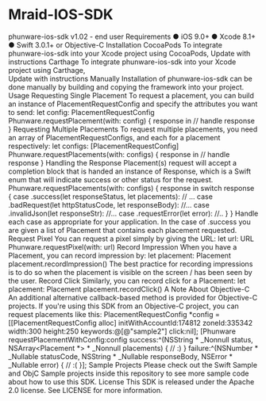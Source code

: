 # Mraid-IOS-SDK

phunware-ios-sdk v1.02 - end user
Requirements
●	iOS 9.0+
●	Xcode 8.1+
●	Swift 3.0.1+ or Objective-C
Installation
CocoaPods
To integrate phunware-ios-sdk into your Xcode project using CocoaPods, 
Update with instructions
Carthage
To integrate phunware-ios-sdk into your Xcode project using Carthage,  
Update with instructions
Manually
Installation of phunware-ios-sdk can be done manually by building and copying the framework into your project.
Usage
Requesting Single Placement
To request a placement, you can build an instance of PlacementRequestConfig and specify the attributes you want to send:
let config: PlacementRequestConfig
Phunware.requestPlacement(with: config) { response in
  // handle response
}
Requesting Multiple Placements
To request multiple placements, you need an array of PlacementRequestConfigs, and each for a placement respectively:
let configs: [PlacementRequestConfig]
Phunware.requestPlacements(with: configs) { response in
  // handle response
}
Handling the Response
Placement(s) request will accept a completion block that is handed an instance of Response, which is a Swift enum that will indicate success or other status for the request.
Phunware.requestPlacements(with: configs) { response in
  switch response {
  case .success(let responseStatus, let placements): // ...
  case .badRequest(let httpStatusCode, let responseBody): //...
  case .invalidJson(let responseStr): //...
  case .requestError(let error): //..
  }
}
Handle each case as appropriate for your application. In the case of .success you are given a list of Placement that contains each placement requested.
Request Pixel
You can request a pixel simply by giving the URL:
let url: URL
Phunware.requestPixel(with: url)
Record Impression
When you have a Placement, you can record impression by:
let placement: Placement
placement.recordImpression()
The best practice for recording impressions is to do so when the placement is visible on the screen / has been seen by the user.
Record Click
Similarly, you can record click for a Placement:
let placement: Placement
placement.recordClick()
A Note About Objective-C
An additional alternative callback-based method is provided for Objective-C projects. If you're using this SDK from an Objective-C project, you can request placements like this:
PlacementRequestConfig *config = [[PlacementRequestConfig alloc] initWithAccountId:174812 zoneId:335342 width:300 height:250 keywords:@[@"sample2"] click:nil];
[Phunware requestPlacementWithConfig:config success:^(NSString * _Nonnull status, NSArray<Placement *> * _Nonnull placements) {
    // :)
} failure:^(NSNumber * _Nullable statusCode, NSString * _Nullable responseBody, NSError * _Nullable error) {
    // :(
}];
Sample Projects
Please check out the Swift Sample and ObjC Sample projects inside this repository to see more sample code about how to use this SDK.
License
This SDK is released under the Apache 2.0 license. See LICENSE for more information.

